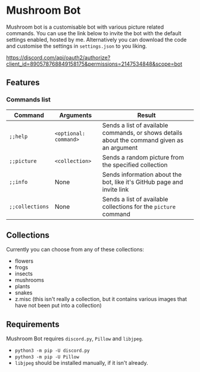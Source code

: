 # Mushroom Bot
Mushroom bot is a customisable bot with various picture related commands. You can use the link below to invite the bot with the default settings enabled, hosted by me. Alternatively you can download the code and customise the settings in `settings.json` to you liking.

https://discord.com/api/oauth2/authorize?client_id=890578768849158175&permissions=2147534848&scope=bot 
## Features
### Commands list
| Command              | Arguments             | Result                                                                                      |
| -------------------- | --------------------- | ------------------------------------------------------------------------------------------- |
| `;;help`             | `<optional: command>` | Sends a list of available commands, or shows details about the command given as an argument |
| `;;picture`          | `<collection>`        | Sends a random picture from the specified collection                                        |
| `;;info`             | None                  | Sends information about the bot, like it's GitHub page and invite link                      |
| `;;collections`      | None                  | Sends a list of available collections for the `picture` command                             | 
## Collections
Currently you can choose from any of these collections:
* flowers
* frogs
* insects
* mushrooms
* plants
* snakes
* z.misc (this isn't really a collection, but it contains various images that have not been put into a collection)
## Requirements
Mushroom Bot requires `discord.py`, `Pillow` and `libjpeg`.
* `python3 -m pip -U discord.py`
* `python3 -m pip -U Pillow`
* `libjpeg` should be installed manually, if it isn't already.

